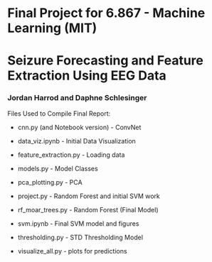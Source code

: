 # Final Project for 6.867 - Machine Learning (MIT) 

# Seizure Forecasting and Feature Extraction Using EEG Data

### Jordan Harrod and Daphne Schlesinger 

Files Used to Compile Final Report: 

* cnn.py (and Notebook version) - ConvNet 

* data_viz.ipynb - Initial Data Visualization

* feature_extraction.py - Loading data

* models.py - Model Classes 

* pca_plotting.py - PCA 

* project.py - Random Forest and initial SVM work 

* rf_moar_trees.py - Random Forest (Final Model) 

* svm.ipynb - Final SVM model and figures

* thresholding.py - STD Thresholding Model 

* visualize_all.py - plots for predictions 


